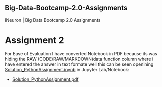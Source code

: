## Big-Data-Bootcamp-2.0-Assignments
iNeuron  | Big Data Bootcamp 2.0 Assignments

# Assignment 2

For Ease of Evaluation I have converted Notebook in PDF because its was hiding the RAW (CODE/RAW/MARKDOWN)data function column where i have entered the answer in text formate well this can be seen openining [Solution_PythonAssignment.ipynb](https://github.com/iSPYadav01/Big-Data-Bootcamp-2.0-Assignments/blob/main/Assignment_2-Python%20Mega%20Assignment/Solution_PythonAssignment.ipynb) in Jupyter Lab/Notebook:

* [Solution_PythonAssignment.pdf](https://github.com/iSPYadav01/Big-Data-Bootcamp-2.0-Assignments/blob/main/Assignment_2-Python%20Mega%20Assignment/Solution_PythonAssignment.pdf)

